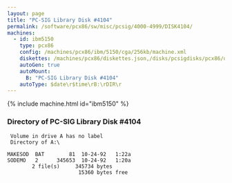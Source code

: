 ```yaml
---
layout: page
title: "PC-SIG Library Disk #4104"
permalink: /software/pcx86/sw/misc/pcsig/4000-4999/DISK4104/
machines:
  - id: ibm5150
    type: pcx86
    config: /machines/pcx86/ibm/5150/cga/256kb/machine.xml
    diskettes: /machines/pcx86/diskettes.json,/disks/pcsigdisks/pcx86/diskettes.json
    autoGen: true
    autoMount:
      B: "PC-SIG Library Disk #4104"
    autoType: $date\r$time\rB:\rDIR\r
---
```


{% include machine.html id="ibm5150" %}

### Directory of PC-SIG Library Disk #4104

     Volume in drive A has no label
     Directory of A:\

    MAKESOD  BAT        81  10-24-92   1:22a
    SODEMO   2      345653  10-24-92   1:20a
            2 file(s)     345734 bytes
                           15360 bytes free
